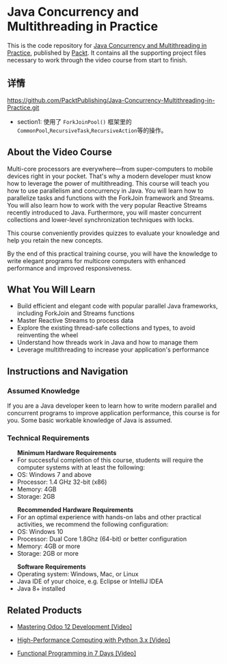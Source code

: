 # Java Concurrency and Multithreading in Practice
This is the code repository for [Java Concurrency and Multithreading in Practice]( https://www.packtpub.com/application-development/java-concurrency-and-multithreading-practice-video), published by [Packt](https://www.packtpub.com/?utm_source=github). It contains all the supporting project files necessary to work through the video course from start to finish.

## 详情

https://github.com/PacktPublishing/Java-Concurrency-Multithreading-in-Practice.git

* section1: 使用了 `ForkJoinPool()` 框架里的 `CommonPool`,`RecursiveTask`,`RecursiveAction`等的操作。

## About the Video Course
Multi-core processors are everywhere—from super-computers to mobile devices right in your pocket. That's why a modern developer must know how to leverage the power of multithreading.
This course will teach you how to use parallelism and concurrency in Java. You will learn how to parallelize tasks and functions with the ForkJoin framework and Streams. You will also learn how to work with the very popular Reactive Streams recently introduced to Java. Furthermore, you will master concurrent collections and lower-level synchronization techniques with locks. 

This course conveniently provides quizzes to evaluate your knowledge and help you retain the new concepts. 

By the end of this practical training course, you will have the knowledge to write elegant programs for multicore computers with enhanced performance and improved responsiveness.

<H2>What You Will Learn</H2>
<DIV class=book-info-will-learn-text>
<UL>
<LI> Build efficient and elegant code with popular parallel Java frameworks, including ForkJoin and Streams <SPAN style="BACKGROUND-COLOR: transparent"> functions</SPAN> 
<LI> Master Reactive Streams to process data
<LI> Explore the existing thread-safe collections and types, to avoid reinventing the wheel 
<LI> Understand how threads work in Java and how to manage them
<LI> Leverage multithreading to increase your application's performance </LI></UL></DIV>

## Instructions and Navigation
### Assumed Knowledge
If you are a Java developer keen to learn how to write modern parallel and concurrent programs to improve application performance, this course is for you. Some basic workable knowledge of Java is assumed.
### Technical Requirements
<UL>
<B> Minimum Hardware Requirements </B>
<LI> For successful completion of this course, students will require the computer systems with at least the following:
<LI> OS: Windows 7 and above
<LI> Processor: 1.4 GHz 32-bit (x86)
<LI> Memory: 4GB
               <LI> Storage: 2GB </LI></UL>

<UL>
<B> Recommended Hardware Requirements </B>
<LI> For an optimal experience with hands-on labs and other practical activities, we recommend the following configuration:
<LI> OS: Windows 10
<LI> Processor: Dual Core 1.8Ghz (64-bit) or better configuration
<LI> Memory: 4GB or more
<LI> Storage: 2GB or more </LI></UL>

<UL>
<B> Software Requirements </B>
<LI> Operating system: Windows, Mac, or Linux
<LI> Java IDE of your choice, e.g. Eclipse or IntelliJ IDEA
<LI> Java 8+ installed </LI> </UL>



## Related Products
* [Mastering Odoo 12 Development [Video]](https://www.packtpub.com/business/mastering-odoo-12-development-video?utm_source=github&utm_medium=repository&utm_campaign=9781789139280)

* [High-Performance Computing with Python 3.x [Video]](https://www.packtpub.com/application-development/high-performance-computing-python-3x-video?utm_source=github&utm_medium=repository&utm_campaign=9781789956252)

* [Functional Programming in 7 Days [Video]](https://www.packtpub.com/application-development/functional-programming-7-days-video?utm_source=github&utm_medium=repository&utm_campaign=9781788990295)

